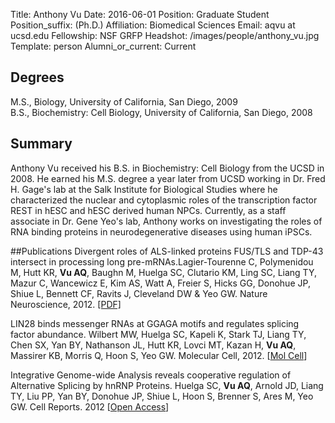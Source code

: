 Title: Anthony Vu
Date: 2016-06-01
Position: Graduate Student
Position_suffix: (Ph.D.)
Affiliation: Biomedical Sciences
Email: aqvu at ucsd.edu
Fellowship: NSF GRFP
Headshot: /images/people/anthony_vu.jpg
Template: person
Alumni_or_current: Current

<!-- Status: draft -->

## Degrees
M.S., Biology, University of California, San Diego, 2009<br>
B.S., Biochemistry: Cell Biology, University of California, San Diego, 2008<br>

## Summary
Anthony Vu received his B.S. in Biochemistry: Cell Biology from the UCSD in 2008. He earned his M.S. degree a year later from UCSD working in Dr. Fred H. Gage's lab at the Salk Institute for Biological Studies where he characterized the nuclear and cytoplasmic roles of the transcription factor REST in hESC and hESC derived human NPCs. Currently, as a staff associate in Dr. Gene Yeo's lab, Anthony works on investigating the roles of RNA binding proteins in neurodegenerative diseases using human iPSCs.

##Publications
Divergent roles of ALS-linked proteins FUS/TLS and TDP-43 intersect in processing long pre-mRNAs.Lagier-Tourenne C, Polymenidou M, Hutt KR, **Vu AQ**, Baughn M, Huelga SC, Clutario KM, Ling SC, Liang TY, Mazur C, Wancewicz E, Kim AS, Watt A, Freier S, Hicks GG, Donohue JP, Shiue L, Bennett CF, Ravits J, Cleveland DW & Yeo GW. Nature Neuroscience, 2012. [[PDF]](/papers/2016/katannya_naturecommuicate_2016.pdf)

LIN28 binds messenger RNAs at GGAGA motifs and regulates splicing factor abundance. Wilbert MW, Huelga SC, Kapeli K, Stark TJ, Liang TY, Chen SX, Yan BY, Nathanson JL, Hutt KR, Lovci MT, Kazan H, **Vu AQ**, Massirer KB, Morris Q, Hoon S, Yeo GW. Molecular Cell, 2012. [[Mol Cell](http://www.cell.com/molecular-cell/abstract/S1097-2765(12)00690-9)]

Integrative Genome-wide Analysis reveals cooperative regulation of Alternative Splicing by hnRNP Proteins. Huelga SC, **Vu AQ**, Arnold JD, Liang TY, Liu PP, Yan BY, Donohue JP, Shiue L, Hoon S, Brenner S, Ares M, Yeo GW. Cell Reports. 2012 [[Open Access](http://www.cell.com/cell-reports/fulltext/S2211-1247(12)00043-5)]

